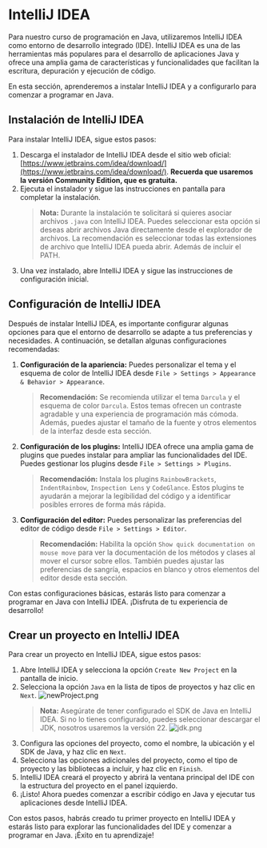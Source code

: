 # IntelliJ IDEA

Para nuestro curso de programación en Java, utilizaremos IntelliJ IDEA como entorno de desarrollo integrado (IDE).
IntelliJ IDEA es una de las herramientas más populares para el desarrollo de aplicaciones Java y ofrece una amplia gama
de características y funcionalidades que facilitan la escritura, depuración y ejecución de código.

En esta sección, aprenderemos a instalar IntelliJ IDEA y a configurarlo para comenzar a programar en Java.

## Instalación de IntelliJ IDEA

Para instalar IntelliJ IDEA, sigue estos pasos:

1. Descarga el instalador de IntelliJ IDEA desde el sitio web
   oficial: [https://www.jetbrains.com/idea/download/](https://www.jetbrains.com/idea/download/).
   **Recuerda que usaremos la versión Community Edition, que es gratuita.**
2. Ejecuta el instalador y sigue las instrucciones en pantalla para completar la instalación.
   > **Nota:** Durante la instalación te solicitará si quieres asociar archivos `.java` con IntelliJ IDEA. Puedes
   > seleccionar esta opción si deseas abrir archivos Java directamente desde el explorador de archivos.
   > La recomendación es seleccionar todas las extensiones de archivo que IntelliJ IDEA pueda abrir. Además de incluir
   > el PATH.
3. Una vez instalado, abre IntelliJ IDEA y sigue las instrucciones de configuración inicial.

## Configuración de IntelliJ IDEA

Después de instalar IntelliJ IDEA, es importante configurar algunas opciones para que el entorno de desarrollo se
adapte a tus preferencias y necesidades. A continuación, se detallan algunas configuraciones recomendadas:

1. **Configuración de la apariencia:** Puedes personalizar el tema y el esquema de color de IntelliJ IDEA desde
   `File > Settings > Appearance & Behavior > Appearance`.
   > **Recomendación:** Se recomienda utilizar el tema `Darcula` y el esquema de color `Darcula`.
   > Estos temas ofrecen un contraste agradable y una experiencia de programación más cómoda.
   > Además, puedes ajustar el tamaño de la fuente y otros elementos de la interfaz desde esta sección.
2. **Configuración de los plugins:** IntelliJ IDEA ofrece una amplia gama de plugins que puedes instalar para
   ampliar las funcionalidades del IDE. Puedes gestionar los plugins desde `File > Settings > Plugins`.
   > **Recomendación:** Instala los plugins `RainbowBrackets`, `IndentRainbow`, `Inspection Lens` y `CodeGlance`.
   > Estos plugins te ayudarán a mejorar la legibilidad del código y a identificar posibles errores de forma más
   > rápida.
3. **Configuración del editor:** Puedes personalizar las preferencias del editor de código desde `File > Settings >
   Editor`.
   > **Recomendación:** Habilita la opción `Show quick documentation on mouse move` para ver la documentación de los
   > métodos y clases al mover el cursor sobre ellos.
   > También puedes ajustar las preferencias de sangría, espacios en blanco y otros elementos del editor desde esta
   > sección.

Con estas configuraciones básicas, estarás listo para comenzar a programar en Java con IntelliJ IDEA. ¡Disfruta de tu
experiencia de desarrollo!

## Crear un proyecto en IntelliJ IDEA

Para crear un proyecto en IntelliJ IDEA, sigue estos pasos:

1. Abre IntelliJ IDEA y selecciona la opción `Create New Project` en la pantalla de inicio.
2. Selecciona la opción `Java` en la lista de tipos de proyectos y haz clic en `Next`.
   ![newProject.png](newProject.png)
   > **Nota:** Asegúrate de tener configurado el SDK de Java en IntelliJ IDEA. Si no lo tienes configurado, puedes
   > seleccionar descargar el JDK, nosotros usaremos la versión 22.
   > ![jdk.png](jdk.png)
3. Configura las opciones del proyecto, como el nombre, la ubicación y el SDK de Java, y haz clic en `Next`.
4. Selecciona las opciones adicionales del proyecto, como el tipo de proyecto y las bibliotecas a incluir, y haz clic
   en `Finish`.
5. IntelliJ IDEA creará el proyecto y abrirá la ventana principal del IDE con la estructura del proyecto en el panel
   izquierdo.
6. ¡Listo! Ahora puedes comenzar a escribir código en Java y ejecutar tus aplicaciones desde IntelliJ IDEA.

Con estos pasos, habrás creado tu primer proyecto en IntelliJ IDEA y estarás listo para explorar las funcionalidades
del IDE y comenzar a programar en Java. ¡Éxito en tu aprendizaje!
